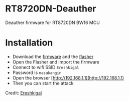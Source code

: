 # RT8720DN-Deauther
Deauther firmware for RT8720DN BW16 MCU

# Installation 
- Download the [firmware](https://raw.githubusercontent.com/xiv3r/RT8720DN-Deauther/refs/heads/main/RT8720DN_BW16_Deauther_v1.0.3.bin) and the [flasher](https://codeload.github.com/xiv3r/RT8720DN-Deauther/zip/refs/heads/main)
- Open the Flasher and import the firmware
- Connect to wifi SSID `Ereshkigal`
- Password is `masukangin`
- Open the browser [http://192.168.1.1](http://192.168.1.1)
- Then you can start the attack


Credit: [Ereshkigal](https://github.com/Arifmaulanaazis/Ereshkigal)
